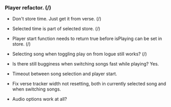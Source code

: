 ### Player refactor. (/)

* Don't store time. Just get it from verse. (/)
* Selected time is part of selected store. (/)
* Player start function needs to return true before isPlaying can be set in store. (/)
* Selecting song when toggling play on from logue still works? (/)

* Is there still bugginess when switching songs fast while playing? Yes.

* Timeout between song selection and player start.
* Fix verse tracker width not resetting, both in currently selected song and when switching songs.
* Audio options work at all?